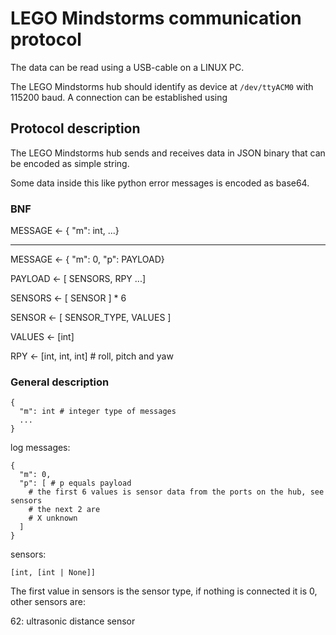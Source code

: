 # LEGO Mindstorms communication protocol
The data can be read using a USB-cable on a LINUX PC.

The LEGO Mindstorms hub should identify as device at `/dev/ttyACM0` with 115200 baud.
A connection can be established using 

## Protocol description
The LEGO Mindstorms hub sends and receives data in JSON binary that can be encoded as simple string.

Some data inside this like python error messages is encoded as base64.

### BNF
MESSAGE <- { "m": int, ...}

---

MESSAGE <- { "m": 0, "p": PAYLOAD}

PAYLOAD <- [ SENSORS, RPY ...]

SENSORS <- [ SENSOR ] * 6

SENSOR <- [ SENSOR_TYPE, VALUES ]

VALUES <- [int]

RPY <- [int, int, int] # roll, pitch and yaw

### General description
```
{
  "m": int # integer type of messages
  ...
}
```

log messages:
```
{
  "m": 0,
  "p": [ # p equals payload
    # the first 6 values is sensor data from the ports on the hub, see sensors
    # the next 2 are 
    # X unknown
  ]
}
```

sensors:
```
[int, [int | None]]
```
The first value in sensors is the sensor type, if nothing is connected it is 0,
other sensors are:

62: ultrasonic distance sensor
